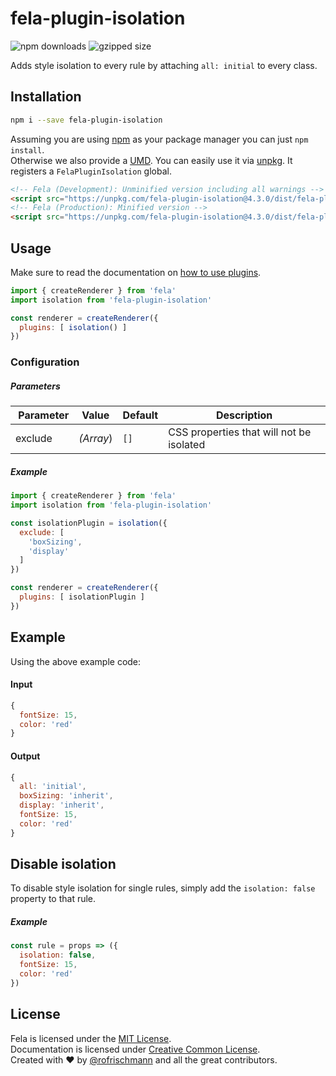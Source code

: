 # fela-plugin-isolation


<img alt="npm downloads" src="https://img.shields.io/npm/dm/fela-plugin-isolation.svg">
<img alt="gzipped size" src="https://img.shields.io/badge/gzipped-0.53kb-brightgreen.svg">

Adds style isolation to every rule by attaching `all: initial` to every class.

## Installation
```sh
npm i --save fela-plugin-isolation
```
Assuming you are using [npm](https://www.npmjs.com) as your package manager you can just `npm install`.<br>
Otherwise we also provide a [UMD](https://github.com/umdjs/umd). You can easily use it via [unpkg](https://unpkg.com/). It registers a `FelaPluginIsolation` global.
```HTML
<!-- Fela (Development): Unminified version including all warnings -->
<script src="https://unpkg.com/fela-plugin-isolation@4.3.0/dist/fela-plugin-isolation.js"></script>
<!-- Fela (Production): Minified version -->
<script src="https://unpkg.com/fela-plugin-isolation@4.3.0/dist/fela-plugin-isolation.min.js"></script>
```

## Usage
Make sure to read the documentation on [how to use plugins](http://fela.js.org/docs/advanced/Plugins.html).

```javascript
import { createRenderer } from 'fela'
import isolation from 'fela-plugin-isolation'

const renderer = createRenderer({
  plugins: [ isolation() ]
})
```

### Configuration
##### Parameters
| Parameter | Value | Default | Description |
| --- | --- | --- | --- |
| exclude | *(Array*) | `[]` | CSS properties that will not be isolated |

##### Example
```javascript
import { createRenderer } from 'fela'
import isolation from 'fela-plugin-isolation'

const isolationPlugin = isolation({
  exclude: [
    'boxSizing',
    'display'
  ]
})

const renderer = createRenderer({
  plugins: [ isolationPlugin ]
})
```

## Example
Using the above example code:
#### Input
```javascript
{
  fontSize: 15,
  color: 'red'
}
```
#### Output
```javascript
{
  all: 'initial',
  boxSizing: 'inherit',
  display: 'inherit',
  fontSize: 15,
  color: 'red'
}
```

## Disable isolation
To disable style isolation for single rules, simply add the `isolation: false` property to that rule.

##### Example
```javascript
const rule = props => ({
  isolation: false,
  fontSize: 15,
  color: 'red'
})
```

## License
Fela is licensed under the [MIT License](http://opensource.org/licenses/MIT).<br>
Documentation is licensed under [Creative Common License](http://creativecommons.org/licenses/by/4.0/).<br>
Created with ♥ by [@rofrischmann](http://rofrischmann.de) and all the great contributors.
